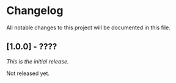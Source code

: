 # Changelog

All notable changes to this project will be documented in this file.

## [1.0.0] - ????

_This is the initial release._

Not released yet.
